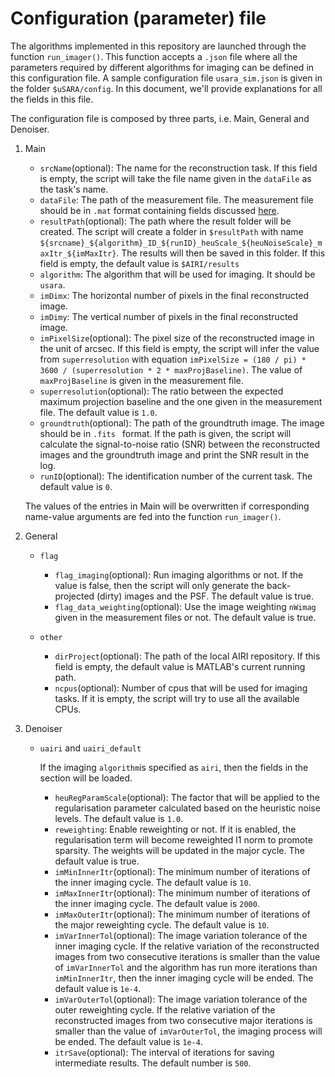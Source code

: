 # Configuration (parameter) file

The algorithms implemented in this repository are launched through the function ``run_imager()``. This function accepts a ``.json`` file where all the parameters required by different algorithms for imaging can be defined in this configuration file. A sample configuration file ``usara_sim.json`` is given in the folder ``$uSARA/config``. In this document, we'll provide explanations for all the fields in this file.

The configuration file is composed by three parts, i.e. Main, General and Denoiser. 

1. Main
    - ``srcName``(optional): The name for the reconstruction task. If this field is empty, the script will take the file name given in the ``dataFile`` as the task's name.
    - ``dataFile``: The path of the measurement file. The measurement file should be in ``.mat`` format containing fields discussed [here](https://github.com/basp-group/AIRI?tab=readme-ov-file#measurement-file).
    - ``resultPath``(optional): The path where the result folder will be created. The script will create a folder in ``$resultPath`` with name ``${srcname}_${algorithm}_ID_${runID}_heuScale_${heuNoiseScale}_maxItr_${imMaxItr}``. The results will then be saved in this folder. If this field is empty, the default value is ``$AIRI/results``
    - ``algorithm``: The algorithm that will be used for imaging. It should be ``usara``.
    - ``imDimx``: The horizontal number of pixels in the final reconstructed image.
    - ``imDimy``: The vertical number of pixels in the final reconstructed image.
    - ``imPixelSize``(optional): The pixel size of the reconstructed image in the unit of arcsec. If this field is empty, the script will infer the value from ``superresolution`` with equation ``imPixelSize = (180 / pi) * 3600 / (superresolution * 2 * maxProjBaseline)``. The value of ``maxProjBaseline`` is given in the measurement file.
    - ``superresolution``(optional): The ratio between the expected maximum projection baseline and the one given in the measurement file. The default value is ``1.0``.
    - ``groundtruth``(optional): The path of the groundtruth image. The image should be in ``.fits `` format. If the path is given, the script will calculate the signal-to-noise ratio (SNR) between the reconstructed images and the groundtruth image and print the SNR result in the log.
    - ``runID``(optional): The identification number of the current task. The default value is ``0``.

    The values of the entries in Main will be overwritten if corresponding name-value arguments are fed into the function ``run_imager()``.

2. General
    - ``flag``
        - ``flag_imaging``(optional): Run imaging algorithms or not. If the value is false, then the script will only generate the back-projected (dirty) images and the PSF. The default value is true.
        - ``flag_data_weighting``(optional): Use the image weighting ``nWimag`` given in the measurement files or not. The default value is true.

    - ``other``
        - ``dirProject``(optional): The path of the local AIRI repository. If this field is empty, the default value is MATLAB's current running path.
        - ``ncpus``(optional): Number of cpus that will be used for imaging tasks. If it is empty, the script will try to use all the available CPUs.

3. Denoiser
    - ``uairi`` and ``uairi_default``
        
        If the imaging ``algorithm``is specified as ``airi``, then the fields in the section will be loaded.
        - ``heuRegParamScale``(optional): The factor that will be applied to the regularisation parameter calculated based on the heuristic noise levels. The default value is ``1.0``.
        - ``reweighting``: Enable reweighting or not. If it is enabled, the regularisation term will become reweighted l1 norm to promote sparsity. The weights will be updated in the major cycle. The default value is true.
        - ``imMinInnerItr``(optional): The minimum number of iterations of the inner imaging cycle. The default value is ``10``.
        - ``imMaxInnerItr``(optional): The minimum number of iterations of the inner imaging cycle. The default value is ``2000``.
        - ``imMaxOuterItr``(optional): The minimum number of iterations of the major reweighting cycle. The default value is ``10``.
        - ``imVarInnerTol``(optional): The image variation tolerance of the inner imaging cycle. If the relative variation of the reconstructed images from two consecutive iterations is smaller than the value of ``imVarInnerTol`` and the algorithm has run more iterations than ``imMinInnerItr``, then the inner imaging cycle will be ended. The default value is ``1e-4``.
        - ``imVarOuterTol``(optional): The image variation tolerance of the outer reweighting cycle. If the relative variation of the reconstructed images from two consecutive major iterations is smaller than the value of ``imVarOuterTol``, the imaging process will be ended. The default value is ``1e-4``.
        - ``itrSave``(optional): The interval of iterations for saving intermediate results. The default number is ``500``.


    

    